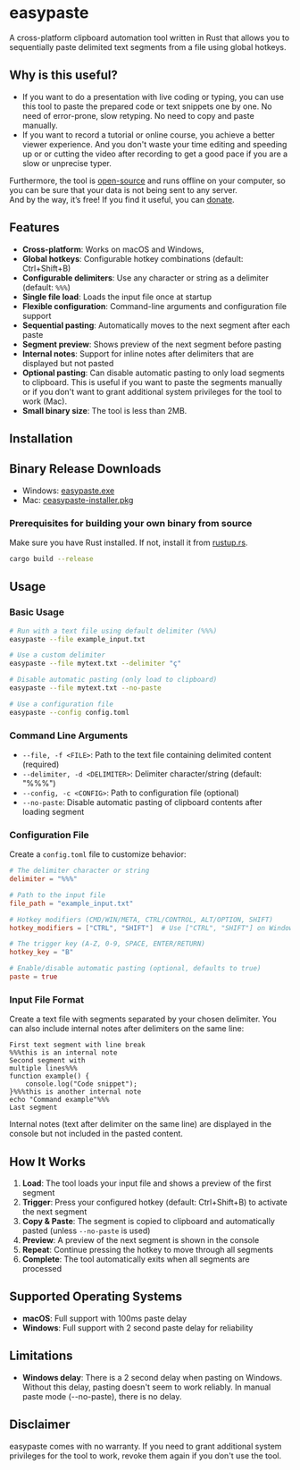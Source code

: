 # easypaste

A cross-platform clipboard automation tool written in Rust that allows you to sequentially paste delimited text segments from a file using global hotkeys.

## Why is this useful?
- If you want to do a presentation with live coding or typing, you can use this tool to paste the prepared code or text snippets one by one. No need of error-prone, slow retyping. No need to copy and paste manually.
- If you want to record a tutorial or online course, you achieve a better viewer experience. And you don't waste your time editing and speeding up or or cutting the video after recording to get a good pace if you are a slow or unprecise typer.

Furthermore, the tool is [open-source](https://github.com/mtln/easypaste) and runs offline on your computer, so you can be sure that your data is not being sent to any server.  
And by the way, it’s free! If you find it useful, you can [donate](https://donate.stripe.com/8x28wObdhgoV8aVaQW6J202).


## Features

- **Cross-platform**: Works on macOS and Windows,
- **Global hotkeys**: Configurable hotkey combinations (default: Ctrl+Shift+B)
- **Configurable delimiters**: Use any character or string as a delimiter (default: `%%%`)
- **Single file load**: Loads the input file once at startup
- **Flexible configuration**: Command-line arguments and configuration file support
- **Sequential pasting**: Automatically moves to the next segment after each paste
- **Segment preview**: Shows preview of the next segment before pasting
- **Internal notes**: Support for inline notes after delimiters that are displayed but not pasted
- **Optional pasting**: Can disable automatic pasting to only load segments to clipboard. This is useful if you want to paste the segments manually or if you don't want to grant additional system privileges for the tool to work (Mac).
- **Small binary size**: The tool is less than 2MB.


## Installation

## Binary Release Downloads
* Windows: [easypaste.exe](https://github.com/mtln/easypaste/releases/latest/download/easypaste.exe)
* Mac: [ceasypaste-installer.pkg](https://github.com/mtln/easypaste/releases/latest/download/easypaste-installer.pkg)

### Prerequisites for building your own binary from source

Make sure you have Rust installed. If not, install it from [rustup.rs](https://rustup.rs/).

```bash
cargo build --release
```

## Usage

### Basic Usage

```bash
# Run with a text file using default delimiter (%%%)
easypaste --file example_input.txt

# Use a custom delimiter
easypaste --file mytext.txt --delimiter "ç"

# Disable automatic pasting (only load to clipboard)
easypaste --file mytext.txt --no-paste

# Use a configuration file
easypaste --config config.toml

```

### Command Line Arguments

- `--file, -f <FILE>`: Path to the text file containing delimited content (required)
- `--delimiter, -d <DELIMITER>`: Delimiter character/string (default: "%%%")
- `--config, -c <CONFIG>`: Path to configuration file (optional)
- `--no-paste`: Disable automatic pasting of clipboard contents after loading segment

### Configuration File

Create a `config.toml` file to customize behavior:

```toml
# The delimiter character or string
delimiter = "%%%"

# Path to the input file
file_path = "example_input.txt"

# Hotkey modifiers (CMD/WIN/META, CTRL/CONTROL, ALT/OPTION, SHIFT)
hotkey_modifiers = ["CTRL", "SHIFT"]  # Use ["CTRL", "SHIFT"] on Windows/Linux

# The trigger key (A-Z, 0-9, SPACE, ENTER/RETURN)
hotkey_key = "B"

# Enable/disable automatic pasting (optional, defaults to true)
paste = true
```

### Input File Format

Create a text file with segments separated by your chosen delimiter. You can also include internal notes after delimiters on the same line:

```
First text segment with line break
%%%this is an internal note
Second segment with
multiple lines%%%
function example() {
    console.log("Code snippet");
}%%%this is another internal note
echo "Command example"%%%
Last segment
```

Internal notes (text after delimiter on the same line) are displayed in the console but not included in the pasted content.

## How It Works

1. **Load**: The tool loads your input file and shows a preview of the first segment
2. **Trigger**: Press your configured hotkey (default: Ctrl+Shift+B) to activate the next segment
3. **Copy & Paste**: The segment is copied to clipboard and automatically pasted (unless `--no-paste` is used)
4. **Preview**: A preview of the next segment is shown in the console
5. **Repeat**: Continue pressing the hotkey to move through all segments
6. **Complete**: The tool automatically exits when all segments are processed

## Supported Operating Systems

* **macOS**: Full support with 100ms paste delay
* **Windows**: Full support with 2 second paste delay for reliability

## Limitations

- **Windows delay**: There is a 2 second delay when pasting on Windows. Without this delay, pasting doesn't seem to work reliably. In manual paste mode (--no-paste), there is no delay.

## Disclaimer

easypaste comes with no warranty. If you need to grant additional system privileges for the tool to work, revoke them again if you don't use the tool.
